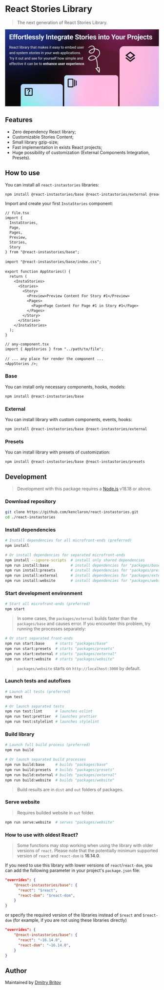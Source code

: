 # React Stories Library

> The next generation of React Stories Library.

![Effortlessly Integrate Stories into Your Projects. React library that makes it easy to embed user and system stories in your web applications. Try it out and see for yourself how simple and effective it can be to enhance user experience.](./.docs/preview.jpg)

## Features

- Zero dependency React library;
- Customizable Stories Content;
- Small library gzip-size;
- Fast implementation in exists React projects;
- Huge possibility of customization (External Components Integration, Presets).

## How to use

You can install all `react-instastories` libraries:

```bash
npm install @react-instastories/base @react-instastories/external @react-instastories/presets
```

Import and create your first `InstaStories` component:

```tsx
// file.tsx
import {
  InstaStories,
  Page,
  Pages,
  Preview,
  Stories,
  Story
} from "@react-instastories/base";

import "@react-instastories/base/index.css";

export function AppStories() {
  return (
    <InstaStories>
      <Stories>
        <Story>
          <Preview>Preview Content For Story #1</Preview>
          <Pages>
            <Page>Page Content For Page #1 in Story #1</Page>
          </Pages>
        </Story>
      </Stories>
    </InstaStories>
  );
}
```

```tsx
// any-component.tsx
import { AppStories } from "../path/to/file";

// ... any place for render the component ...
<AppStories />;
```

### Base

You can install only necessary components, hooks, models:

```bash
npm install @react-instastories/base
```

### External

You can install library with custom components, events, hooks:

```bash
npm install @react-instastories/base @react-instastories/external
```

### Presets

You can install library with presets of customization:

```bash
npm install @react-instastories/base @react-instastories/presets
```

## Development

> Development with this package requires a [Node.js](https://nodejs.org/) v18.18 or above.

### Download repository

```bash
git clone https://github.com/kenclaron/react-instastories.git
cd ./react-instastories
```

### Install dependencies

```bash
# Install dependencies for all microfront-ends (preferred)
npm install
```

```bash
# Or install dependencies for separated microfront-ends
npm install --ignore-scripts  # install only shared dependencies
npm run install:base          # install dependencies for "packages/base"
npm run install:presets       # install dependencies for "packages/presets"
npm run install:external      # install dependencies for "packages/external"
npm run install:website       # install dependencies for "packages/website"
```

### Start development environment

```bash
# Start all microfront-ends (preferred)
npm start
```

> In some cases, the `packages/external` builds faster than the `packages/base` and causes error. If you encounter this problem, try running the processes separately:

```bash
# Or start separated front-ends
npm run start:base     # starts "packages/base"
npm run start:presets  # starts "packages/presets"
npm run start:external # starts "packages/external"
npm run start:website  # starts "packages/website"
```

> `packages/website` starts on `http://localhost:3000` by default.

### Launch tests and autofixes

```bash
# Launch all tests (preferred)
npm test
```

```bash
# Or launch separated tests
npm run test:lint      # launches eslint
npm run test:prettier  # launches prettier
npm run test:stylelint # launches stylelint
```

### Build library

```bash
# Launch full build process (preferred)
npm run build
```

```bash
# Or launch separated build processes
npm run build:base     # builds "packages/base"
npm run build:presets  # builds "packages/presets"
npm run build:external # builds "packages/external"
npm run build:website  # builds "packages/website"
```

> Build results are in `dist` and `out` folders of packages.

### Serve website

> Requires builded website in `out` folder.

```bash
npm run serve:website  # serves "packages/website"
```

### How to use with oldest React?

> Some functions may stop working when using the library with older versions of `react`. Please note that the potentially minimum supported version of `react` and `react-dom` is **16.14.0**.

If you need to use this library with lower versions of `react`/`react-dom`, you can add the following parameter in your project's `package.json` file:

```json
"overrides": {
    "@react-instastories/base": {
      "react": "$react",
      "react-dom": "$react-dom",
    }
}
```

or specify the required version of the libraries instead of `$react` and `$react-dom` (for example, if you are not using these libraries directly)

```json
"overrides": {
    "@react-instastories/base": {
      "react": "~16.14.0",
      "react-dom": "~16.14.0",
    }
}
```

## Author

Maintained by [Dmitry Britov](https://github.com/kenclaron)
